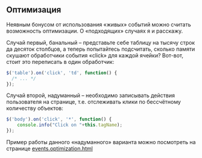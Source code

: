 ## Оптимизация

Неявным бонусом от использования «живых» событий можно считать возможность оптимизации. О «подходящих» случаях я и расскажу.

Случай первый, банальный – представьте себе таблицу на тысячу строк да десяток столбцов, а теперь попытайтесь подсчитать, сколько памяти скушают обработчики события «click» для каждой ячейки? Вот-вот, стоит это переписать в один обработчик:

```javascript
$('table').on('click', 'td', function() { 
  /* ... */
});
```

Случай второй, надуманный – необходимо записывать действия пользователя на странице, т.е. отслеживать клики по бессчётному количеству объектов:

```javascript
$('body').on('click', '*', function() {
    console.info("Click on "+this.tagName);
});
```

Пример работы данного «надуманного» варианта можно посмотреть на странице [events.optimization.html](http://anton.shevchuk.name/book/code/events.optimization.html)

